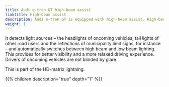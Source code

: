 ```yaml
---
title: Audi e-tron GT high-beam assist
linktitle: High-beam assist
description: Audi e-tron GT is equipped with high-beam assist. High-beam assist utilizes a camera mounted on the interior mirror.
weight: 1
---
```



 It detects light sources – the headlights of oncoming vehicles, tail lights of other road users and the reflections of municipality limit signs, for instance – and automatically switches between high beam and low beam lighting. This provides for better visibility and a more relaxed driving experience. Drivers of oncoming vehicles are not blinded by glare. 

This is part of the HD-matrix lightning.


{{% children description="true" depth="1" %}}
